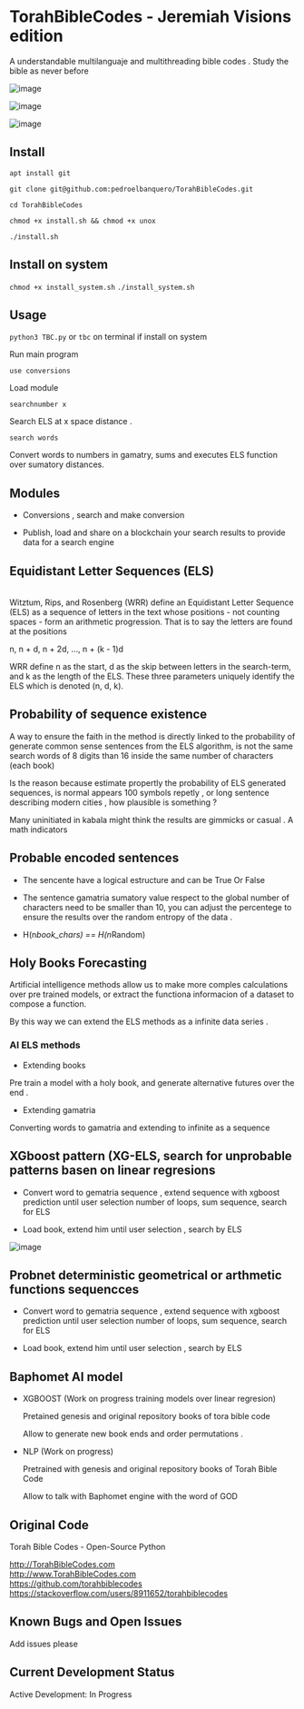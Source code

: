 # TorahBibleCodes - Jeremiah Visions edition

A understandable multilanguaje and multithreading bible codes . Study the bible as never before

![image](https://user-images.githubusercontent.com/60758685/143378238-d73ee93b-7ba6-4093-83ac-a859fa11461a.png)

![image](https://user-images.githubusercontent.com/60758685/143389909-c4f9af35-0027-467e-b8e1-2875ad0f5e81.png)

![image](https://user-images.githubusercontent.com/60758685/143392985-377da397-a4df-4ce6-a718-262cd1bab8e1.png)


## Install

`apt install git`

`git clone git@github.com:pedroelbanquero/TorahBibleCodes.git`

`cd TorahBibleCodes`

`chmod +x install.sh && chmod +x unox`

`./install.sh`


## Install on system

`chmod +x install_system.sh`
`./install_system.sh`

## Usage

`python3 TBC.py` or `tbc` on terminal if install on system

Run main program

`use conversions`

Load module

`searchnumber x`

Search ELS at x space distance .

`search words`

Convert words to numbers in gamatry, sums and executes ELS function over sumatory distances.

## Modules

- Conversions , search and make conversion

- Publish, load and share on a blockchain your search results to provide data for a search engine

## Equidistant Letter Sequences (ELS)

<br />Witztum, Rips, and Rosenberg (WRR) define an Equidistant Letter Sequence (ELS) as a sequence of letters in the text whose positions - not counting spaces - form an arithmetic progression. That is to say the letters are found at the positions

n, n + d, n + 2d, ..., n + (k - 1)d

WRR define n as the start, d as the skip between letters in the search-term, and k as the length of the ELS. These three parameters uniquely identify the ELS which is denoted (n, d, k).

## Probability of sequence existence

A way to ensure the faith in the method is directly linked to the probability of generate common sense sentences from the ELS algorithm, is not the same search words of 8 digits than 16 inside the same number of characters (each book)

Is the reason because estimate propertly the probability of ELS generated sequences, is normal appears 100 symbols repetly , or long sentence describing modern cities , how plausible is something ?

Many uninitiated in kabala might think the results are gimmicks or casual . A math indicators 

## Probable encoded sentences

- The sencente have a logical estructure and can be True Or False

- The sentence gamatria sumatory value respect to the global number of characters need to be smaller than 10, you can adjust the percentege to ensure the results over the random entropy of the data .

- H(n*book_chars) == H(n*Random)

## Holy Books Forecasting

Artificial intelligence methods allow us to make more comples calculations over pre trained models, or extract the functiona informacion of a dataset to compose a function.

By this way we can extend the ELS methods as a infinite data series . 

### AI ELS methods

- Extending books

Pre train a model with a holy book, and generate alternative futures over the end .

- Extending gamatria

Converting words to gamatria and extending to infinite as a sequence


## XGboost pattern (XG-ELS, search for unprobable patterns basen on linear regresions

- Convert word to gematria sequence , extend sequence with xgboost prediction until user selection number of loops, sum sequence, search for ELS

- Load book, extend him until user selection , search by ELS

![image](https://user-images.githubusercontent.com/60758685/143395534-9b688fbc-fc27-47a2-b268-fdbee609c09b.png)


## Probnet deterministic geometrical or arthmetic functions sequencces

- Convert word to gematria sequence , extend sequence with xgboost prediction until user selection number of loops, sum sequence, search for ELS

- Load book, extend him until user selection , search by ELS

## Baphomet AI model

- XGBOOST (Work on progress training models over linear regresion)

  Pretained genesis and original repository books of tora bible code

  Allow to generate new book ends and order permutations . 

- NLP (Work on progress)

  Pretrained with genesis and original repository books of Torah Bible Code

  Allow to talk with Baphomet engine with the word of GOD


## Original Code

Torah Bible Codes - Open-Source Python

http://TorahBibleCodes.com
<br />
http://www.TorahBibleCodes.com
<br />
https://github.com/torahbiblecodes
<br />
https://stackoverflow.com/users/8911652/torahbiblecodes

## Known Bugs and Open Issues

Add issues please

## Current Development Status

Active Development: In Progress


